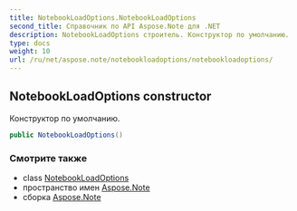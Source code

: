 ```yaml
---
title: NotebookLoadOptions.NotebookLoadOptions
second_title: Справочник по API Aspose.Note для .NET
description: NotebookLoadOptions строитель. Конструктор по умолчанию.
type: docs
weight: 10
url: /ru/net/aspose.note/notebookloadoptions/notebookloadoptions/
---
```

## NotebookLoadOptions constructor

Конструктор по умолчанию.

```csharp
public NotebookLoadOptions()
```

### Смотрите также

* class [NotebookLoadOptions](../)
* пространство имен [Aspose.Note](../../notebookloadoptions/)
* сборка [Aspose.Note](../../../)


